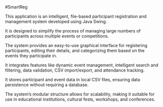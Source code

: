 #SmartReg

This application is an intelligent, file-based participant registration and management system developed using Java Swing.

It is designed to simplify the process of managing large numbers of participants across multiple events or competitions.

The system provides an easy-to-use graphical interface for registering participants, editing their details, and categorizing them based on the events they participate in.

It integrates features like dynamic event management, intelligent search and filtering, data validation, CSV import/export, and attendance tracking.

It stores participant and event data in local CSV files, ensuring data persistence without requiring a database.

The system’s modular structure allows for scalability, making it suitable for use in educational institutions, cultural fests, workshops, and conferences.
